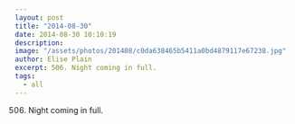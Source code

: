 ```yaml
---
layout: post
title: "2014-08-30"
date: 2014-08-30 10:10:19
description: 
image: "/assets/photos/201408/c0da638465b5411a0bd4879117e67238.jpg"
author: Elise Plain
excerpt: 506. Night coming in full.
tags: 
  - all
---
```


506. Night coming in full.
<p></p>
